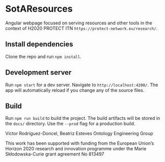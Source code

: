 # SotAResources

Angular webpage focused on serving resources and other tools in the context of H2020 PROTECT ITN `https://protect-network.eu/research/`.

## Install dependencies

Clone the repo and run `npm install`.

## Development server

Run `npm start` for a dev server. Navigate to `http://localhost:4200/`. The app will automatically reload if you change any of the source files.

## Build

Run `npm run build` to build the project. The build artifacts will be stored in the `docs/` directory. Use the `--prod` flag for a production build.



Víctor Rodríguez-Doncel, Beatriz Esteves
Ontology Engineering Group

This work has been supported with funding from the European Union’s Horizon 2020 research and innovation programme under the Marie Skłodowska-Curie grant agreement No 813497